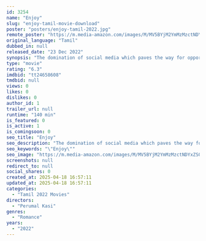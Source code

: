 ```yaml
---
id: 3254
name: "Enjoy"
slug: "enjoy-tamil-movie-download"
poster: "posters/enjoy-tamil-2022.jpg"
remote_poster: "https://m.media-amazon.com/images/M/MV5BYjM2YmMzMzctNDYxZS00MTM2LTkzMzAtOGFkNmE0ZTViZjdjXkEyXkFqcGc@._V1_SX300.jpg"
original_language: "Tamil"
dubbed_in: null
released_date: "23 Dec 2022"
synopsis: "The domination of social media which paves the way for opportunities for everyone to express their thoughts and opinions freely not only provided vast benefit to the audience but it also created waves of disaster in the society."
type: "movie"
rating: "6.3"
imdbid: "tt24658608"
tmdbid: null
views: 0
likes: 0
dislikes: 0
author_id: 1
trailer_url: null
runtime: "140 min"
is_featured: 0
is_active: 1
is_comingsoon: 0
seo_title: "Enjoy"
seo_description: "The domination of social media which paves the way for opportunities for everyone to express their thoughts and opinions freely not only provided vast benefit to the audience but it also created waves of disaster in the society."
seo_keywords: "\"Enjoy\""
seo_image: "https://m.media-amazon.com/images/M/MV5BYjM2YmMzMzctNDYxZS00MTM2LTkzMzAtOGFkNmE0ZTViZjdjXkEyXkFqcGc@._V1_SX300.jpg"
screenshots: null
redirect_to: null
social_shares: 0
created_at: 2025-04-18 16:57:11
updated_at: 2025-04-18 16:57:11
categories:
  - "Tamil 2022 Movies"
directors:
  - "Perumal Kasi"
genres:
  - "Romance"
years:
  - "2022"
---
```

